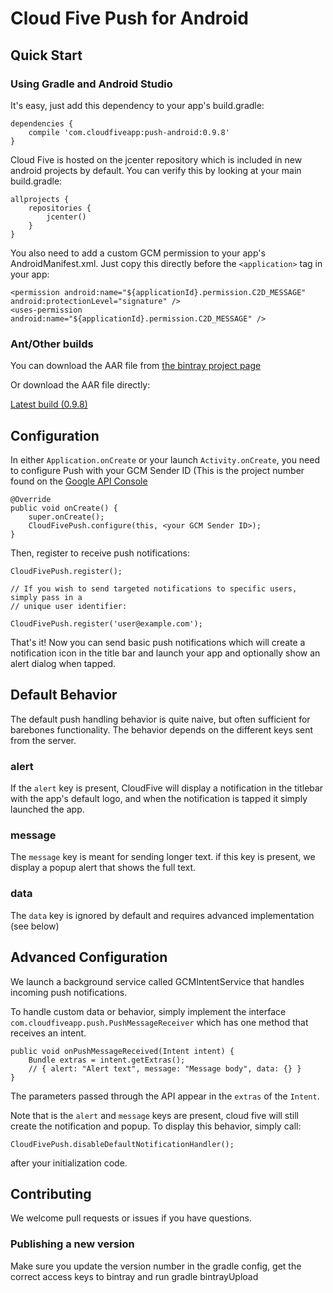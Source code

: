 # Cloud Five Push for Android

## Quick Start

### Using Gradle and Android Studio


It's easy, just add this dependency to your app's build.gradle:

    dependencies {
        compile 'com.cloudfiveapp:push-android:0.9.8'
    }

Cloud Five is hosted on the jcenter repository which is included in new android projects by default. You can verify this by looking at your main build.gradle:

    allprojects {
        repositories {
            jcenter()
        }
    }

You also need to add a custom GCM permission to your app's AndroidManifest.xml.  Just copy this directly before the `<application>` tag in your app:

    <permission android:name="${applicationId}.permission.C2D_MESSAGE" android:protectionLevel="signature" />
    <uses-permission android:name="${applicationId}.permission.C2D_MESSAGE" />

### Ant/Other builds

You can download the AAR file from [the bintray project page](https://bintray.com/cloudfive/maven/push-android/)

Or download the AAR file directly:

[Latest build (0.9.8)](https://bintray.com/artifact/download/cloudfive/maven/com/cloudfiveapp/push-android/0.9.8/push-android-0.9.8.aar)

## Configuration

In either `Application.onCreate` or your launch `Activity.onCreate`, you need to configure Push with your GCM Sender ID (This is the project number found on the [Google API Console](https://console.developers.google.com)

    @Override
    public void onCreate() {
        super.onCreate();
        CloudFivePush.configure(this, <your GCM Sender ID>);
    }

Then, register to receive push notifications:

    CloudFivePush.register();

    // If you wish to send targeted notifications to specific users, simply pass in a
    // unique user identifier:

    CloudFivePush.register('user@example.com');


That's it!  Now you can send basic push notifications which will create a notification icon in the title bar and launch your app and optionally show an alert dialog when tapped.

## Default Behavior
The default push handling behavior is quite naive, but often sufficient for barebones functionality.  The behavior depends on the different keys sent from the server.

### alert
If the `alert` key is present, CloudFive will display a notification in the titlebar with the app's default logo, and when the notification is tapped it simply launched the app.

### message
The `message` key is meant for sending longer text. if this key is present, we display a popup alert that shows the full text.

### data
The `data` key is ignored by default and requires advanced implementation (see below)

## Advanced Configuration

We launch a background service called GCMIntentService that handles incoming push notifications.

To handle custom data or behavior, simply implement the interface `com.cloudfiveapp.push.PushMessageReceiver` which has one method that receives an intent.

    public void onPushMessageReceived(Intent intent) {
        Bundle extras = intent.getExtras();
        // { alert: "Alert text", message: "Message body", data: {} }
    }

The parameters passed through the API appear in the `extras` of the `Intent`.

Note that is the `alert` and `message` keys are present, cloud five will still create the notification and popup.  To display this behavior, simply call:

    CloudFivePush.disableDefaultNotificationHandler();

after your initialization code.

## Contributing

We welcome pull requests or issues if you have questions.

### Publishing a new version

Make sure you update the version number in the gradle config, get the correct access keys to bintray and run gradle bintrayUpload
